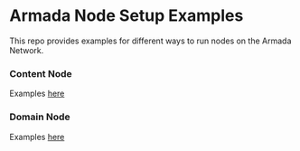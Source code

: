 # Armada Node Setup Examples

This repo provides examples for different ways to run nodes on the Armada Network.

### Content Node
Examples [here](/armada-node-setup/content-node/README.md)


### Domain Node
Examples [here](/armada-node-setup/domain-node/README.md)
